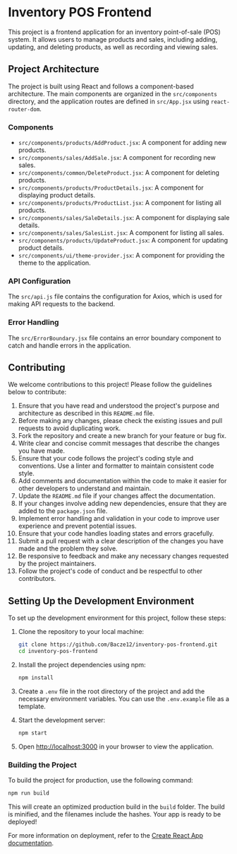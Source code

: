 # Inventory POS Frontend

This project is a frontend application for an inventory point-of-sale (POS) system. It allows users to manage products and sales, including adding, updating, and deleting products, as well as recording and viewing sales.

## Project Architecture

The project is built using React and follows a component-based architecture. The main components are organized in the `src/components` directory, and the application routes are defined in `src/App.jsx` using `react-router-dom`.

### Components

- `src/components/products/AddProduct.jsx`: A component for adding new products.
- `src/components/sales/AddSale.jsx`: A component for recording new sales.
- `src/components/common/DeleteProduct.jsx`: A component for deleting products.
- `src/components/products/ProductDetails.jsx`: A component for displaying product details.
- `src/components/products/ProductList.jsx`: A component for listing all products.
- `src/components/sales/SaleDetails.jsx`: A component for displaying sale details.
- `src/components/sales/SalesList.jsx`: A component for listing all sales.
- `src/components/products/UpdateProduct.jsx`: A component for updating product details.
- `src/components/ui/theme-provider.jsx`: A component for providing the theme to the application.

### API Configuration

The `src/api.js` file contains the configuration for Axios, which is used for making API requests to the backend.

### Error Handling

The `src/ErrorBoundary.jsx` file contains an error boundary component to catch and handle errors in the application.

## Contributing

We welcome contributions to this project! Please follow the guidelines below to contribute:

1. Ensure that you have read and understood the project's purpose and architecture as described in this `README.md` file.
2. Before making any changes, please check the existing issues and pull requests to avoid duplicating work.
3. Fork the repository and create a new branch for your feature or bug fix.
4. Write clear and concise commit messages that describe the changes you have made.
5. Ensure that your code follows the project's coding style and conventions. Use a linter and formatter to maintain consistent code style.
6. Add comments and documentation within the code to make it easier for other developers to understand and maintain.
7. Update the `README.md` file if your changes affect the documentation.
8. If your changes involve adding new dependencies, ensure that they are added to the `package.json` file.
9. Implement error handling and validation in your code to improve user experience and prevent potential issues.
10. Ensure that your code handles loading states and errors gracefully.
11. Submit a pull request with a clear description of the changes you have made and the problem they solve.
12. Be responsive to feedback and make any necessary changes requested by the project maintainers.
13. Follow the project's code of conduct and be respectful to other contributors.

## Setting Up the Development Environment

To set up the development environment for this project, follow these steps:

1. Clone the repository to your local machine:
   ```sh
   git clone https://github.com/Bacze12/inventory-pos-frontend.git
   cd inventory-pos-frontend
   ```

2. Install the project dependencies using npm:
   ```sh
   npm install
   ```

3. Create a `.env` file in the root directory of the project and add the necessary environment variables. You can use the `.env.example` file as a template.

4. Start the development server:
   ```sh
   npm start
   ```

5. Open [http://localhost:3000](http://localhost:3000) in your browser to view the application.

### Building the Project

To build the project for production, use the following command:
```sh
npm run build
```
This will create an optimized production build in the `build` folder. The build is minified, and the filenames include the hashes. Your app is ready to be deployed!

For more information on deployment, refer to the [Create React App documentation](https://facebook.github.io/create-react-app/docs/deployment).
